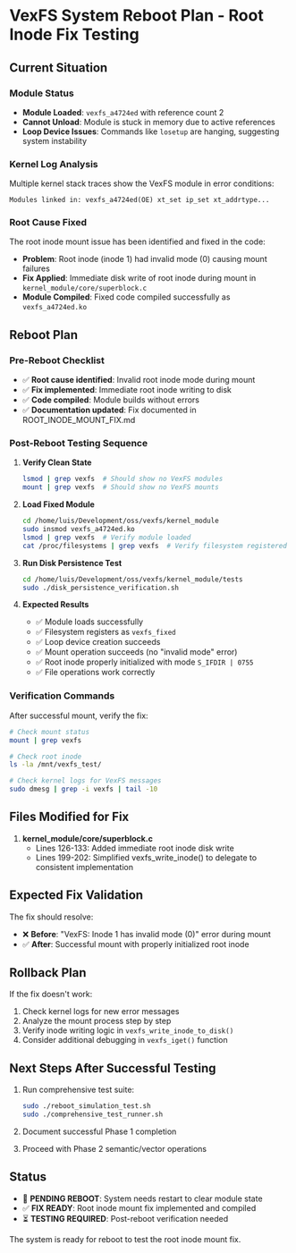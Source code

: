 # VexFS System Reboot Plan - Root Inode Fix Testing

## Current Situation

### Module Status
- **Module Loaded**: `vexfs_a4724ed` with reference count 2
- **Cannot Unload**: Module is stuck in memory due to active references
- **Loop Device Issues**: Commands like `losetup` are hanging, suggesting system instability

### Kernel Log Analysis
Multiple kernel stack traces show the VexFS module in error conditions:
```
Modules linked in: vexfs_a4724ed(OE) xt_set ip_set xt_addrtype...
```

### Root Cause Fixed
The root inode mount issue has been identified and fixed in the code:
- **Problem**: Root inode (inode 1) had invalid mode (0) causing mount failures
- **Fix Applied**: Immediate disk write of root inode during mount in `kernel_module/core/superblock.c`
- **Module Compiled**: Fixed code compiled successfully as `vexfs_a4724ed.ko`

## Reboot Plan

### Pre-Reboot Checklist
- ✅ **Root cause identified**: Invalid root inode mode during mount
- ✅ **Fix implemented**: Immediate root inode writing to disk
- ✅ **Code compiled**: Module builds without errors
- ✅ **Documentation updated**: Fix documented in ROOT_INODE_MOUNT_FIX.md

### Post-Reboot Testing Sequence

1. **Verify Clean State**
   ```bash
   lsmod | grep vexfs  # Should show no VexFS modules
   mount | grep vexfs  # Should show no VexFS mounts
   ```

2. **Load Fixed Module**
   ```bash
   cd /home/luis/Development/oss/vexfs/kernel_module
   sudo insmod vexfs_a4724ed.ko
   lsmod | grep vexfs  # Verify module loaded
   cat /proc/filesystems | grep vexfs  # Verify filesystem registered
   ```

3. **Run Disk Persistence Test**
   ```bash
   cd /home/luis/Development/oss/vexfs/kernel_module/tests
   sudo ./disk_persistence_verification.sh
   ```

4. **Expected Results**
   - ✅ Module loads successfully
   - ✅ Filesystem registers as `vexfs_fixed`
   - ✅ Loop device creation succeeds
   - ✅ Mount operation succeeds (no "invalid mode" error)
   - ✅ Root inode properly initialized with mode `S_IFDIR | 0755`
   - ✅ File operations work correctly

### Verification Commands

After successful mount, verify the fix:
```bash
# Check mount status
mount | grep vexfs

# Check root inode
ls -la /mnt/vexfs_test/

# Check kernel logs for VexFS messages
sudo dmesg | grep -i vexfs | tail -10
```

## Files Modified for Fix

1. **kernel_module/core/superblock.c**
   - Lines 126-133: Added immediate root inode disk write
   - Lines 199-202: Simplified vexfs_write_inode() to delegate to consistent implementation

## Expected Fix Validation

The fix should resolve:
- ❌ **Before**: "VexFS: Inode 1 has invalid mode (0)" error during mount
- ✅ **After**: Successful mount with properly initialized root inode

## Rollback Plan

If the fix doesn't work:
1. Check kernel logs for new error messages
2. Analyze the mount process step by step
3. Verify inode writing logic in `vexfs_write_inode_to_disk()`
4. Consider additional debugging in `vexfs_iget()` function

## Next Steps After Successful Testing

1. Run comprehensive test suite:
   ```bash
   sudo ./reboot_simulation_test.sh
   sudo ./comprehensive_test_runner.sh
   ```

2. Document successful Phase 1 completion
3. Proceed with Phase 2 semantic/vector operations

## Status

- 🔄 **PENDING REBOOT**: System needs restart to clear module state
- ✅ **FIX READY**: Root inode mount fix implemented and compiled
- ⏳ **TESTING REQUIRED**: Post-reboot verification needed

The system is ready for reboot to test the root inode mount fix.